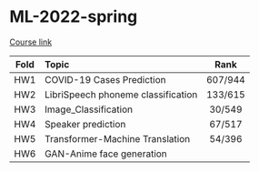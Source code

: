 # ML-2022-spring
[Course link](https://speech.ee.ntu.edu.tw/~hylee/ml/2022-spring.php?fbclid=IwAR0cArEoSyS59K34Xv5o3b-6nhX76ip0ln7A989RIuadzZdQwQZZPJWO7tw)

|Fold | Topic                            |     Rank|
|:---:|:---------------------------------|:-------:|
|HW1  |COVID-19 Cases Prediction         |  607/944|
|HW2  |LibriSpeech phoneme classification|  133/615|
|HW3  |Image_Classification              |   30/549|
|HW4  |Speaker prediction                |   67/517|
|HW5  |Transformer-Machine Translation   |  54/396 |
|HW6  |GAN-Anime face generation         ||